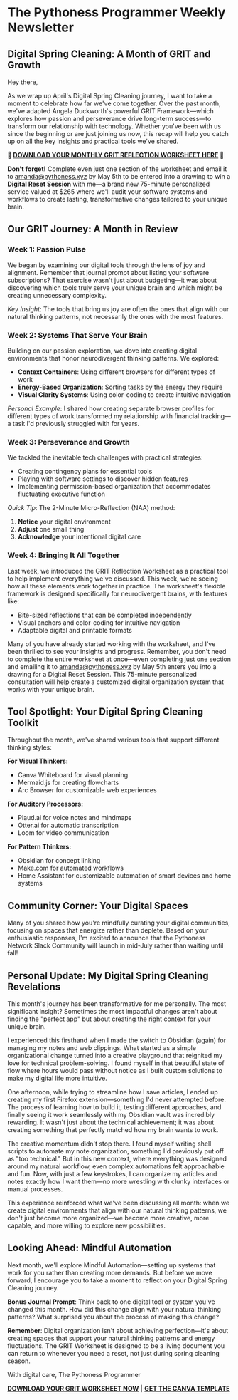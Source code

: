 # The Pythoness Programmer Weekly Newsletter

## Digital Spring Cleaning: A Month of GRIT and Growth

Hey there,

As we wrap up April's Digital Spring Cleaning journey, I want to take a moment to celebrate how far we've come together. Over the past month, we've adapted Angela Duckworth's powerful GRIT Framework—which explores how passion and perseverance drive long-term success—to transform our relationship with technology. Whether you've been with us since the beginning or are just joining us now, this recap will help you catch up on all the key insights and practical tools we've shared.

**📝 [DOWNLOAD YOUR MONTHLY GRIT REFLECTION WORKSHEET HERE](https://www.pythonessprogrammer.com/grit-worksheet) 📝**

**Don't forget!** Complete even just one section of the worksheet and email it to amanda@pythoness.xyz by May 5th to be entered into a drawing to win a **Digital Reset Session** with me—a brand new 75-minute personalized service valued at $265 where we'll audit your software systems and workflows to create lasting, transformative changes tailored to your unique brain.

## Our GRIT Journey: A Month in Review

### Week 1: Passion Pulse
We began by examining our digital tools through the lens of joy and alignment. Remember that journal prompt about listing your software subscriptions? That exercise wasn't just about budgeting—it was about discovering which tools truly serve your unique brain and which might be creating unnecessary complexity.

*Key Insight*: The tools that bring us joy are often the ones that align with our natural thinking patterns, not necessarily the ones with the most features.

### Week 2: Systems That Serve Your Brain
Building on our passion exploration, we dove into creating digital environments that honor neurodivergent thinking patterns. We explored:
- **Context Containers**: Using different browsers for different types of work
- **Energy-Based Organization**: Sorting tasks by the energy they require
- **Visual Clarity Systems**: Using color-coding to create intuitive navigation

*Personal Example*: I shared how creating separate browser profiles for different types of work transformed my relationship with financial tracking—a task I'd previously struggled with for years.

### Week 3: Perseverance and Growth
We tackled the inevitable tech challenges with practical strategies:
- Creating contingency plans for essential tools
- Playing with software settings to discover hidden features
- Implementing permission-based organization that accommodates fluctuating executive function

*Quick Tip*: The 2-Minute Micro-Reflection (NAA) method:
1. **Notice** your digital environment
2. **Adjust** one small thing
3. **Acknowledge** your intentional digital care

### Week 4: Bringing It All Together
Last week, we introduced the GRIT Reflection Worksheet as a practical tool to help implement everything we've discussed. This week, we're seeing how all these elements work together in practice. The worksheet's flexible framework is designed specifically for neurodivergent brains, with features like:
- Bite-sized reflections that can be completed independently
- Visual anchors and color-coding for intuitive navigation
- Adaptable digital and printable formats

Many of you have already started working with the worksheet, and I've been thrilled to see your insights and progress. Remember, you don't need to complete the entire worksheet at once—even completing just one section and emailing it to amanda@pythoness.xyz by May 5th enters you into a drawing for a Digital Reset Session. This 75-minute personalized consultation will help create a customized digital organization system that works with your unique brain.

## Tool Spotlight: Your Digital Spring Cleaning Toolkit

Throughout the month, we've shared various tools that support different thinking styles:

**For Visual Thinkers:**
- Canva Whiteboard for visual planning
- Mermaid.js for creating flowcharts
- Arc Browser for customizable web experiences

**For Auditory Processors:**
- Plaud.ai for voice notes and mindmaps
- Otter.ai for automatic transcription
- Loom for video communication

**For Pattern Thinkers:**
- Obsidian for concept linking
- Make.com for automated workflows
- Home Assistant for customizable automation of smart devices and home systems

## Community Corner: Your Digital Spaces

Many of you shared how you're mindfully curating your digital communities, focusing on spaces that energize rather than deplete. Based on your enthusiastic responses, I'm excited to announce that the Pythoness Network Slack Community will launch in mid-July rather than waiting until fall!

## Personal Update: My Digital Spring Cleaning Revelations

This month's journey has been transformative for me personally. The most significant insight? Sometimes the most impactful changes aren't about finding the "perfect app" but about creating the right context for your unique brain.

I experienced this firsthand when I made the switch to Obsidian (again) for managing my notes and web clippings. What started as a simple organizational change turned into a creative playground that reignited my love for technical problem-solving. I found myself in that beautiful state of flow where hours would pass without notice as I built custom solutions to make my digital life more intuitive.

One afternoon, while trying to streamline how I save articles, I ended up creating my first Firefox extension—something I'd never attempted before. The process of learning how to build it, testing different approaches, and finally seeing it work seamlessly with my Obsidian vault was incredibly rewarding. It wasn't just about the technical achievement; it was about creating something that perfectly matched how my brain wants to work.

The creative momentum didn't stop there. I found myself writing shell scripts to automate my note organization, something I'd previously put off as "too technical." But in this new context, where everything was designed around my natural workflow, even complex automations felt approachable and fun. Now, with just a few keystrokes, I can organize my articles and notes exactly how I want them—no more wrestling with clunky interfaces or manual processes.

This experience reinforced what we've been discussing all month: when we create digital environments that align with our natural thinking patterns, we don't just become more organized—we become more creative, more capable, and more willing to explore new possibilities.

## Looking Ahead: Mindful Automation

Next month, we'll explore Mindful Automation—setting up systems that work for you rather than creating more demands. But before we move forward, I encourage you to take a moment to reflect on your Digital Spring Cleaning journey.

**Bonus Journal Prompt**: Think back to one digital tool or system you've changed this month. How did this change align with your natural thinking patterns? What surprised you about the process of making this change?

**Remember**: Digital organization isn't about achieving perfection—it's about creating spaces that support your natural thinking patterns and energy fluctuations. The GRIT Worksheet is designed to be a living document you can return to whenever you need a reset, not just during spring cleaning season.

With digital care,
The Pythoness Programmer

**[DOWNLOAD YOUR GRIT WORKSHEET NOW](https://www.pythonessprogrammer.com/grit-worksheet)** | **[GET THE CANVA TEMPLATE](https://www.canva.com/design/your-template-link)**
